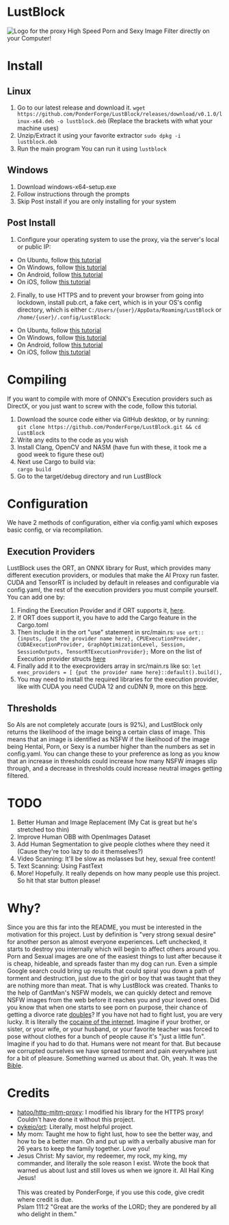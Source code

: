 # LustBlock
![Logo for the proxy](https://raw.githubusercontent.com/PonderForge/LustBlock/main/icon.ico)
High Speed Porn and Sexy Image Filter directly on your Computer! 
# Install
## Linux
1. Go to our latest release and download it.
`wget https://github.com/PonderForge/LustBlock/releases/download/v0.1.0/linux-x64.deb -o lustblock.deb`
(Replace the brackets with what your machine uses)
2. Unzip/Extract it using your favorite extractor
`sudo dpkg -i lustblock.deb`
3. Run the main program
You can run it using `lustblock`
## Windows
1. Download windows-x64-setup.exe
2. Follow instructions through the prompts
3. Skip Post install if you are only installing for your system
## Post Install
1. Configure your operating system to use the proxy, via the server's local or public IP:
- On Ubuntu, follow [this tutorial](https://phoenixnap.com/kb/ubuntu-proxy-settings)
- On Windows, follow [this tutorial](https://support.microsoft.com/en-us/windows/use-a-proxy-server-in-windows-03096c53-0554-4ffe-b6ab-8b1deee8dae1)
- On Android, follow [this tutorial](https://proxyway.com/guides/android-proxy-settings)
- On iOS, follow [this tutorial](https://libertyshield.kayako.com/article/32-manual-proxy-ios-iphone-and-ipad)
2. Finally, to use HTTPS and to prevent your browser from going into lockdown, install pub.crt, a fake cert, which is in your OS's config directory, which is either `C:/Users/{user}/AppData/Roaming/LustBlock` or `/home/{user}/.config/LustBlock`:
- On Ubuntu, follow [this tutorial](https://askubuntu.com/questions/73287/how-do-i-install-a-root-certificate/94861#94861)
- On Windows, follow [this tutorial](https://web.archive.org/web/20160612045445/http://windows.microsoft.com/en-ca/windows/import-export-certificates-private-keys#1TC=windows-7)
- On Android, follow [this tutorial](http://wiki.cacert.org/FAQ/ImportRootCert#Android_Phones_.26_Tablets)
- On iOS, follow [this tutorial](http://jasdev.me/intercepting-ios-traffic)
# Compiling
If you want to compile with more of ONNX's Execution providers such as DirectX, or you just want to screw with the code, follow this tutorial.
1. Download the source code either via GitHub desktop, or by running:\
`git clone https://github.com/PonderForge/LustBlock.git && cd LustBlock`
2. Write any edits to the code as you wish
3. Install Clang, OpenCV and NASM (have fun with these, it took me a good week to figure these out)
4. Next use Cargo to build via:\
`cargo build`
5. Go to the target/debug directory and run LustBlock
# Configuration 
We have 2 methods of configuration, either via config.yaml which exposes basic config, or via recompilation.
## Execution Providers
LustBlock uses the ORT, an ONNX library for Rust, which provides many different execution providers, or modules that make the AI Proxy run faster. CUDA and TensorRT is included by default in releases and configurable via config.yaml, the rest of the execution providers you must compile yourself.
You can add one by:
1. Finding the Execution Provider and if ORT supports it, [here](https://ort.pyke.io/perf/execution-providers).
2. If ORT does support it, you have to add the Cargo feature in the Cargo.toml
3. Then include it in the ort "use" statement in src/main.rs:
`use ort::{inputs, {put the provider name here}, CPUExecutionProvider, CUDAExecutionProvider, GraphOptimizationLevel, Session, SessionOutputs, TensorRTExecutionProvider};`
More on the list of Execution provider structs [here](https://docs.rs/ort/2.0.0-rc.2/ort/index.html?search=ExecutionProvider)
4. Finally add it to the execproviders array in src/main.rs like so:
`let exec_providers = [ {put the provider name here}::default().build(),`
5. You may need to install the required libraries for the execution provider, like with CUDA you need CUDA 12 and cuDNN 9, more on this [here](https://ort.pyke.io/perf/execution-providers).
## Thresholds
So AIs are not completely accurate (ours is 92%), and LustBlock only returns the likelihood of the image being a certain class of image. This means that an image is identified as NSFW if the likelihood of the image being Hentai, Porn, or Sexy is a number higher than the numbers as set in config.yaml. You can change these to your preference as long as you know that an increase in thresholds could increase how many NSFW images slip through, and a decrease in thresholds could increase neutral images getting filtered.
# TODO
1. Better Human and Image Replacement (My Cat is great but he's stretched too thin)
2. Improve Human OBB with OpenImages Dataset
3. Add Human Segmentation to give people clothes where they need it (Cause they're too lazy to do it themselves?)
4. Video Scanning: It'll be slow as molasses but hey, sexual free content!
5. Text Scanning: Using FastText
6. More! Hopefully. It really depends on how many people use this project. So hit that star button please!
# Why?
Since you are this far into the README, you must be interested in the motivation for this project.
Lust by definition is "very strong sexual desire" for another person as almost everyone experiences. Left unchecked, it starts to destroy you internally which will begin to affect others around you. Porn and Sexual images are one of the easiest things to lust after because it is cheap, hideable, and spreads faster than my dog can run. Even a simple Google search could bring up results that could spiral you down a path of torment and destruction, just due to the girl or boy that was taught that they are nothing more than meat. That is why LustBlock was created. Thanks to the help of GantMan's NSFW models, we can quickly detect and remove NSFW images from the web before it reaches you and your loved ones. Did you know that when one starts to see porn on purpose, their chance of getting a divorce rate [doubles](https://www.science.org/content/article/divorce-rates-double-when-people-start-watching-porn)? If you have not had to fight lust, you are very lucky. It is literally the [cocaine of the internet](https://www.provenmen.org/porn-damages-brain/). Imagine if your brother, or sister, or your wife, or your husband, or your favorite teacher was forced to pose without clothes for a bunch of people cause it's "just a little fun". Imagine if you had to do that. Humans were not meant for that. But because we corrupted ourselves we have spread torment and pain everywhere just for a bit of pleasure. Something warned us about that. Oh, yeah. It was the [Bible](https://www.bible.com/).
# Credits
- [hatoo/http-mitm-proxy](https://github.com/hatoo/http-mitm-proxy/tree/master): I modified his library for the HTTPS proxy! Couldn't have done it without this project.
- [pykeio/ort](https://github.com/pykeio/ort): Literally, most helpful project.
- My mom: Taught me how to fight lust, how to see the better way, and how to be a better man. Oh and put up with a verbally abusive man for 26 years to keep the family together. Love you!
- Jesus Christ: My savior, my redeemer, my rock, my king, my commander, and literally the sole reason I exist. Wrote the book that warned us about lust and still loves us when we ignore it. All Hail King Jesus!\
\
This was created by PonderForge, if you use this code, give credit where credit is due.\
Pslam 111:2 "Great are the works of the LORD; they are pondered by all who delight in them."
